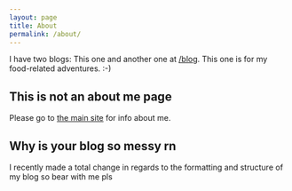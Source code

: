 ```yaml
---
layout: page
title: About
permalink: /about/
---
```


I have two blogs: This one and another one at [/blog](http://kellyzhang.me/blog). This one is for my food-related adventures. :-)

## This is not an about me page

Please go to [the main site]({{site.url}}) for info about me.

## Why is your blog so messy rn

I recently made a total change in regards to the formatting and structure of my blog so bear with me pls
